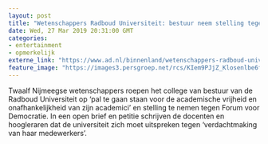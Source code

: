 ```yaml
---
layout: post
title: "Wetenschappers Radboud Universiteit: bestuur neem stelling tegen Baudet!"
date: Wed, 27 Mar 2019 20:31:00 GMT
categories: 
- entertainment 
- opmerkelijk 
externe_link: "https://www.ad.nl/binnenland/wetenschappers-radboud-universiteit-bestuur-neem-stelling-tegen-baudet~a19dc0fb/"
feature_image: "https://images3.persgroep.net/rcs/KIem9PJjZ_Klosenlbe6f3c6c-E/diocontent/144087774/_fitwidth/400/?appId=21791a8992982cd8da851550a453bd7f&quality=0.7"
---
```


Twaalf Nijmeegse wetenschappers roepen het college van bestuur van de Radboud Universiteit op ‘pal te gaan staan voor de academische vrijheid en onafhankelijkheid van zijn academici’ en stelling te nemen tegen Forum voor Democratie. In een open brief en petitie schrijven de docenten en hoogleraren dat de universiteit zich moet uitspreken tegen ‘verdachtmaking van haar medewerkers’.
